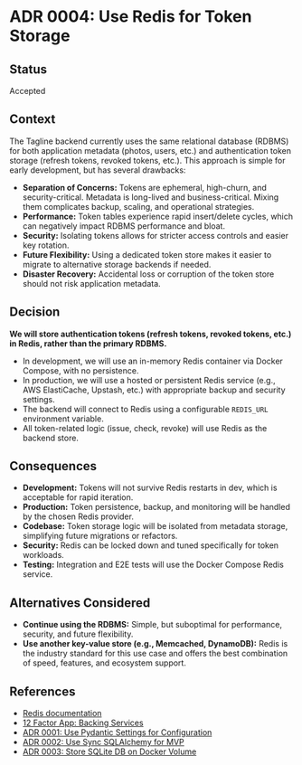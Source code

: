 # ADR 0004: Use Redis for Token Storage

## Status

Accepted

## Context

The Tagline backend currently uses the same relational database (RDBMS) for both application metadata (photos, users, etc.) and authentication token storage (refresh tokens, revoked tokens, etc.). This approach is simple for early development, but has several drawbacks:

- **Separation of Concerns:** Tokens are ephemeral, high-churn, and security-critical. Metadata is long-lived and business-critical. Mixing them complicates backup, scaling, and operational strategies.
- **Performance:** Token tables experience rapid insert/delete cycles, which can negatively impact RDBMS performance and bloat.
- **Security:** Isolating tokens allows for stricter access controls and easier key rotation.
- **Future Flexibility:** Using a dedicated token store makes it easier to migrate to alternative storage backends if needed.
- **Disaster Recovery:** Accidental loss or corruption of the token store should not risk application metadata.

## Decision

**We will store authentication tokens (refresh tokens, revoked tokens, etc.) in Redis, rather than the primary RDBMS.**

- In development, we will use an in-memory Redis container via Docker Compose, with no persistence.
- In production, we will use a hosted or persistent Redis service (e.g., AWS ElastiCache, Upstash, etc.) with appropriate backup and security settings.
- The backend will connect to Redis using a configurable `REDIS_URL` environment variable.
- All token-related logic (issue, check, revoke) will use Redis as the backend store.

## Consequences

- **Development:** Tokens will not survive Redis restarts in dev, which is acceptable for rapid iteration.
- **Production:** Token persistence, backup, and monitoring will be handled by the chosen Redis provider.
- **Codebase:** Token storage logic will be isolated from metadata storage, simplifying future migrations or refactors.
- **Security:** Redis can be locked down and tuned specifically for token workloads.
- **Testing:** Integration and E2E tests will use the Docker Compose Redis service.

## Alternatives Considered

- **Continue using the RDBMS:** Simple, but suboptimal for performance, security, and future flexibility.
- **Use another key-value store (e.g., Memcached, DynamoDB):** Redis is the industry standard for this use case and offers the best combination of speed, features, and ecosystem support.

## References

- [Redis documentation](https://redis.io/)
- [12 Factor App: Backing Services](https://12factor.net/backing-services)
- [ADR 0001: Use Pydantic Settings for Configuration](./0001-use-pydantic-settings.md)
- [ADR 0002: Use Sync SQLAlchemy for MVP](./0002-sync-sqlalchemy-for-mvp.md)
- [ADR 0003: Store SQLite DB on Docker Volume](./0003-store-sqlite-db-on-docker-volume.md)
